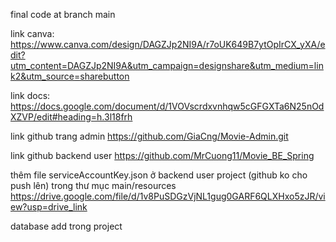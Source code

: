 final code at branch main 

link canva: 
https://www.canva.com/design/DAGZJp2NI9A/r7oUK649B7ytOpIrCX_yXA/edit?utm_content=DAGZJp2NI9A&utm_campaign=designshare&utm_medium=link2&utm_source=sharebutton

link docs: 
https://docs.google.com/document/d/1VOVscrdxvnhqw5cGFGXTa6N25nOdXZVP/edit#heading=h.3l18frh

link github trang admin
https://github.com/GiaCng/Movie-Admin.git

link github backend user
https://github.com/MrCuong11/Movie_BE_Spring

thêm file serviceAccountKey.json ở backend user project (github ko cho push lên) trong thư  mục main/resources
https://drive.google.com/file/d/1v8PuSDGzVjNL1gug0GARF6QLXHxo5zJR/view?usp=drive_link

database
add trong project
